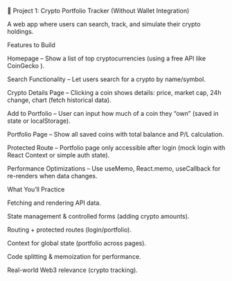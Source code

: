 🚀 Project 1: Crypto Portfolio Tracker (Without Wallet Integration)

A web app where users can search, track, and simulate their crypto holdings.

Features to Build

Homepage – Show a list of top cryptocurrencies (using a free API like CoinGecko
).

Search Functionality – Let users search for a crypto by name/symbol.

Crypto Details Page – Clicking a coin shows details: price, market cap, 24h change, chart (fetch historical data).

Add to Portfolio – User can input how much of a coin they “own” (saved in state or localStorage).

Portfolio Page – Show all saved coins with total balance and P/L calculation.

Protected Route – Portfolio page only accessible after login (mock login with React Context or simple auth state).

Performance Optimizations – Use useMemo, React.memo, useCallback for re-renders when data changes.

What You’ll Practice

Fetching and rendering API data.

State management & controlled forms (adding crypto amounts).

Routing + protected routes (login/portfolio).

Context for global state (portfolio across pages).

Code splitting & memoization for performance.

Real-world Web3 relevance (crypto tracking).